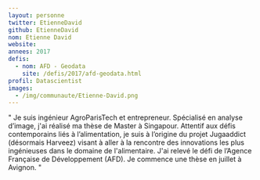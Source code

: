 ```yaml
---
layout: personne
twitter: EtienneDavid
github: EtienneDavid
nom: Etienne David
website:
annees: 2017
defis: 
  - nom: AFD - Geodata
    site: /defis/2017/afd-geodata.html
profil: Datascientist
images:
  - /img/communaute/Etienne-David.png
---
```


" Je suis ingénieur AgroParisTech et entrepreneur. Spécialisé
en analyse d’image, j'ai réalisé ma thèse de Master à Singapour.
Attentif aux défis contemporains liés à l’alimentation, je suis à
l’origine du projet Jugaaddict (désormais Harveez) visant à aller à la
rencontre des innovations les plus ingénieuses dans le domaine de
l'alimentaire. J'ai relevé le défi de l’Agence Française de
Développement (AFD). Je commence une thèse en juillet à Avignon. "
